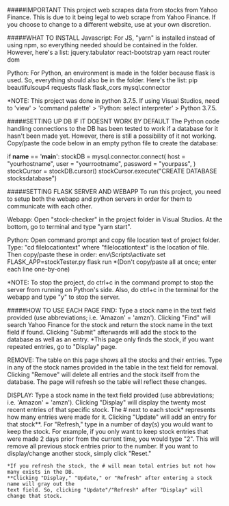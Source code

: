 #####IMPORTANT
This project web scrapes data from stocks from Yahoo Finance.
This is due to it being legal to web scrape from Yahoo Finance.
If you choose to change to a different website, use at your own
discretion.


#####WHAT TO INSTALL
Javascript: For JS, "yarn" is installed instead of using npm,
so everything needed should be contained in the folder.
However, here's a list:
	jquery.tabulator
	react-bootstrap
	yarn
	react router dom
	 
Python: For Python, an environment is made in the folder
because flask is used. So, everything should also be in 
the folder. Here's the list:
	pip
	beautifulsoup4
	requests
	flask
	flask_cors
	mysql.connector

*NOTE: This project was done in python 3.7.5. If using Visual Studios,
need to 'view' > 'command palette' > 'Python: select interpreter' > Python 3.7.5.

#####SETTING UP DB IF IT DOESNT WORK BY DEFAULT
The Python code handling connections to the DB has been tested to work
if a database for it hasn't been made yet. However, there is still a possibility
of it not working. Copy/paste the code below in an empty python file to create the database:

if __name__ == '__main__':
	stockDB = mysql.connector.connect(
		host = "yourhostname",
		user = "yourrootname",
		password = "yourpass",
	)
	stockCursor = stockDB.cursor()
	stockCursor.execute("CREATE DATABASE stocksdatabase")

#####SETTING FLASK SERVER AND WEBAPP
To run this project, you need to setup both the webapp and python servers in order
for them to communicate with each other.

Webapp: Open "stock-checker" in the project folder in Visual Studios. At the bottom, 
	go to terminal and type "yarn start".

Python: Open command prompt and copy file location text of project folder. Type:
	"cd filelocationtext" where "filelocationtext" is the location of file.
	Then copy/paste these in order:
	env\Scripts\activate
	set FLASK_APP=stockTester.py
	flask run
	*(Don't copy/paste all at once; enter each line one-by-one)

*NOTE:  To stop the project, do ctrl+c in the command prompt to stop the server from
	running on Python's side. Also, do ctrl+c in the terminal for the webapp and 
	type "y" to stop the server.

#####HOW TO USE EACH PAGE
FIND: 	Type a stock name in the text field provided (use abbreviations; i.e. 'Amazon' = 'amzn').
	Clicking "Find" will search Yahoo Finance for the stock and return the stock name in the 
	text field if found. Clicking "Submit" afterwards will add the stock to the database as
	well as an entry.
	*This page only finds the stock, if you want repeated entries, go to "Display" page.

REMOVE:	The table on this page shows all the stocks and their entries. Type in any of the stock
	names provided in the table in the text field for removal. Clicking "Remove" will delete
	all entries and the stock itself from the database. The page will refresh so the table
	will reflect these changes.

DISPLAY: Type a stock name in the text field provided (use abbreviations; i.e. 'Amazon' = 'amzn').
	 Clicking "Display" will display the twenty most recent entries of that specific stock. 
	 The # next to each stock* represents how many entries were made for it. Clicking "Update"
	 will add an entry for that stock**. For "Refresh," type in a number of day(s) you would want
	 to keep the stock. For example, if you only want to keep stock entries that were made 2 days
	 prior from the current time, you would type "2". This will remove all previous stock entries 
	 prior to the number. If you want to display/change another stock, simply click "Reset."

	*If you refresh the stock, the # will mean total entries but not how many exists in the DB.
	**Clicking "Display," "Update," or "Refresh" after entering a stock name will gray out the
	text field. So, clicking "Update"/"Refresh" after "Display" will change that stock.
